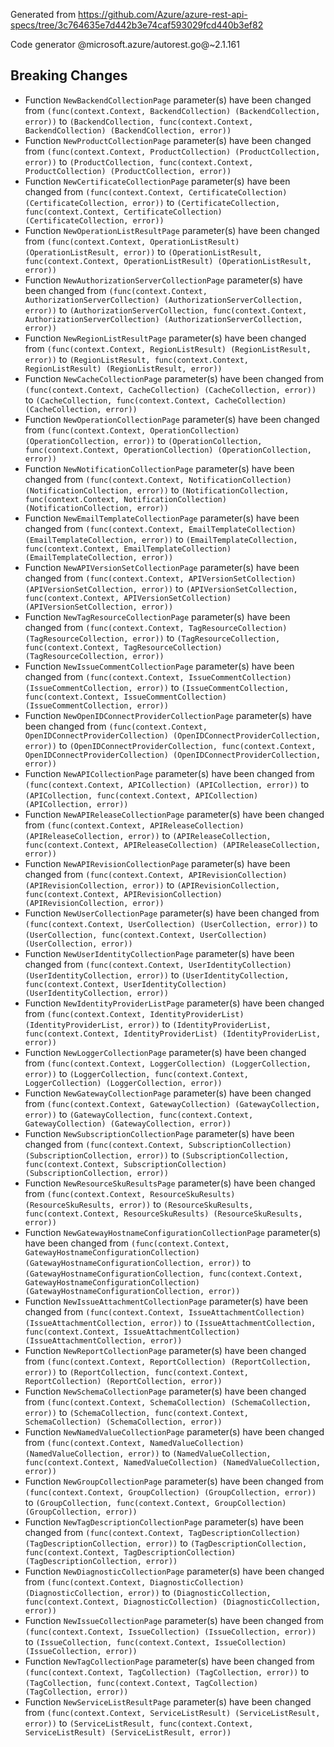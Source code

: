 Generated from https://github.com/Azure/azure-rest-api-specs/tree/3c764635e7d442b3e74caf593029fcd440b3ef82

Code generator @microsoft.azure/autorest.go@~2.1.161

## Breaking Changes

- Function `NewBackendCollectionPage` parameter(s) have been changed from `(func(context.Context, BackendCollection) (BackendCollection, error))` to `(BackendCollection, func(context.Context, BackendCollection) (BackendCollection, error))`
- Function `NewProductCollectionPage` parameter(s) have been changed from `(func(context.Context, ProductCollection) (ProductCollection, error))` to `(ProductCollection, func(context.Context, ProductCollection) (ProductCollection, error))`
- Function `NewCertificateCollectionPage` parameter(s) have been changed from `(func(context.Context, CertificateCollection) (CertificateCollection, error))` to `(CertificateCollection, func(context.Context, CertificateCollection) (CertificateCollection, error))`
- Function `NewOperationListResultPage` parameter(s) have been changed from `(func(context.Context, OperationListResult) (OperationListResult, error))` to `(OperationListResult, func(context.Context, OperationListResult) (OperationListResult, error))`
- Function `NewAuthorizationServerCollectionPage` parameter(s) have been changed from `(func(context.Context, AuthorizationServerCollection) (AuthorizationServerCollection, error))` to `(AuthorizationServerCollection, func(context.Context, AuthorizationServerCollection) (AuthorizationServerCollection, error))`
- Function `NewRegionListResultPage` parameter(s) have been changed from `(func(context.Context, RegionListResult) (RegionListResult, error))` to `(RegionListResult, func(context.Context, RegionListResult) (RegionListResult, error))`
- Function `NewCacheCollectionPage` parameter(s) have been changed from `(func(context.Context, CacheCollection) (CacheCollection, error))` to `(CacheCollection, func(context.Context, CacheCollection) (CacheCollection, error))`
- Function `NewOperationCollectionPage` parameter(s) have been changed from `(func(context.Context, OperationCollection) (OperationCollection, error))` to `(OperationCollection, func(context.Context, OperationCollection) (OperationCollection, error))`
- Function `NewNotificationCollectionPage` parameter(s) have been changed from `(func(context.Context, NotificationCollection) (NotificationCollection, error))` to `(NotificationCollection, func(context.Context, NotificationCollection) (NotificationCollection, error))`
- Function `NewEmailTemplateCollectionPage` parameter(s) have been changed from `(func(context.Context, EmailTemplateCollection) (EmailTemplateCollection, error))` to `(EmailTemplateCollection, func(context.Context, EmailTemplateCollection) (EmailTemplateCollection, error))`
- Function `NewAPIVersionSetCollectionPage` parameter(s) have been changed from `(func(context.Context, APIVersionSetCollection) (APIVersionSetCollection, error))` to `(APIVersionSetCollection, func(context.Context, APIVersionSetCollection) (APIVersionSetCollection, error))`
- Function `NewTagResourceCollectionPage` parameter(s) have been changed from `(func(context.Context, TagResourceCollection) (TagResourceCollection, error))` to `(TagResourceCollection, func(context.Context, TagResourceCollection) (TagResourceCollection, error))`
- Function `NewIssueCommentCollectionPage` parameter(s) have been changed from `(func(context.Context, IssueCommentCollection) (IssueCommentCollection, error))` to `(IssueCommentCollection, func(context.Context, IssueCommentCollection) (IssueCommentCollection, error))`
- Function `NewOpenIDConnectProviderCollectionPage` parameter(s) have been changed from `(func(context.Context, OpenIDConnectProviderCollection) (OpenIDConnectProviderCollection, error))` to `(OpenIDConnectProviderCollection, func(context.Context, OpenIDConnectProviderCollection) (OpenIDConnectProviderCollection, error))`
- Function `NewAPICollectionPage` parameter(s) have been changed from `(func(context.Context, APICollection) (APICollection, error))` to `(APICollection, func(context.Context, APICollection) (APICollection, error))`
- Function `NewAPIReleaseCollectionPage` parameter(s) have been changed from `(func(context.Context, APIReleaseCollection) (APIReleaseCollection, error))` to `(APIReleaseCollection, func(context.Context, APIReleaseCollection) (APIReleaseCollection, error))`
- Function `NewAPIRevisionCollectionPage` parameter(s) have been changed from `(func(context.Context, APIRevisionCollection) (APIRevisionCollection, error))` to `(APIRevisionCollection, func(context.Context, APIRevisionCollection) (APIRevisionCollection, error))`
- Function `NewUserCollectionPage` parameter(s) have been changed from `(func(context.Context, UserCollection) (UserCollection, error))` to `(UserCollection, func(context.Context, UserCollection) (UserCollection, error))`
- Function `NewUserIdentityCollectionPage` parameter(s) have been changed from `(func(context.Context, UserIdentityCollection) (UserIdentityCollection, error))` to `(UserIdentityCollection, func(context.Context, UserIdentityCollection) (UserIdentityCollection, error))`
- Function `NewIdentityProviderListPage` parameter(s) have been changed from `(func(context.Context, IdentityProviderList) (IdentityProviderList, error))` to `(IdentityProviderList, func(context.Context, IdentityProviderList) (IdentityProviderList, error))`
- Function `NewLoggerCollectionPage` parameter(s) have been changed from `(func(context.Context, LoggerCollection) (LoggerCollection, error))` to `(LoggerCollection, func(context.Context, LoggerCollection) (LoggerCollection, error))`
- Function `NewGatewayCollectionPage` parameter(s) have been changed from `(func(context.Context, GatewayCollection) (GatewayCollection, error))` to `(GatewayCollection, func(context.Context, GatewayCollection) (GatewayCollection, error))`
- Function `NewSubscriptionCollectionPage` parameter(s) have been changed from `(func(context.Context, SubscriptionCollection) (SubscriptionCollection, error))` to `(SubscriptionCollection, func(context.Context, SubscriptionCollection) (SubscriptionCollection, error))`
- Function `NewResourceSkuResultsPage` parameter(s) have been changed from `(func(context.Context, ResourceSkuResults) (ResourceSkuResults, error))` to `(ResourceSkuResults, func(context.Context, ResourceSkuResults) (ResourceSkuResults, error))`
- Function `NewGatewayHostnameConfigurationCollectionPage` parameter(s) have been changed from `(func(context.Context, GatewayHostnameConfigurationCollection) (GatewayHostnameConfigurationCollection, error))` to `(GatewayHostnameConfigurationCollection, func(context.Context, GatewayHostnameConfigurationCollection) (GatewayHostnameConfigurationCollection, error))`
- Function `NewIssueAttachmentCollectionPage` parameter(s) have been changed from `(func(context.Context, IssueAttachmentCollection) (IssueAttachmentCollection, error))` to `(IssueAttachmentCollection, func(context.Context, IssueAttachmentCollection) (IssueAttachmentCollection, error))`
- Function `NewReportCollectionPage` parameter(s) have been changed from `(func(context.Context, ReportCollection) (ReportCollection, error))` to `(ReportCollection, func(context.Context, ReportCollection) (ReportCollection, error))`
- Function `NewSchemaCollectionPage` parameter(s) have been changed from `(func(context.Context, SchemaCollection) (SchemaCollection, error))` to `(SchemaCollection, func(context.Context, SchemaCollection) (SchemaCollection, error))`
- Function `NewNamedValueCollectionPage` parameter(s) have been changed from `(func(context.Context, NamedValueCollection) (NamedValueCollection, error))` to `(NamedValueCollection, func(context.Context, NamedValueCollection) (NamedValueCollection, error))`
- Function `NewGroupCollectionPage` parameter(s) have been changed from `(func(context.Context, GroupCollection) (GroupCollection, error))` to `(GroupCollection, func(context.Context, GroupCollection) (GroupCollection, error))`
- Function `NewTagDescriptionCollectionPage` parameter(s) have been changed from `(func(context.Context, TagDescriptionCollection) (TagDescriptionCollection, error))` to `(TagDescriptionCollection, func(context.Context, TagDescriptionCollection) (TagDescriptionCollection, error))`
- Function `NewDiagnosticCollectionPage` parameter(s) have been changed from `(func(context.Context, DiagnosticCollection) (DiagnosticCollection, error))` to `(DiagnosticCollection, func(context.Context, DiagnosticCollection) (DiagnosticCollection, error))`
- Function `NewIssueCollectionPage` parameter(s) have been changed from `(func(context.Context, IssueCollection) (IssueCollection, error))` to `(IssueCollection, func(context.Context, IssueCollection) (IssueCollection, error))`
- Function `NewTagCollectionPage` parameter(s) have been changed from `(func(context.Context, TagCollection) (TagCollection, error))` to `(TagCollection, func(context.Context, TagCollection) (TagCollection, error))`
- Function `NewServiceListResultPage` parameter(s) have been changed from `(func(context.Context, ServiceListResult) (ServiceListResult, error))` to `(ServiceListResult, func(context.Context, ServiceListResult) (ServiceListResult, error))`
